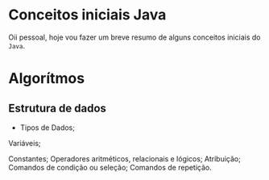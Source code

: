# Conceitos iniciais Java
Oii pessoal, hoje vou fazer um breve resumo de alguns conceitos iniciais do `Java`.

# Algorítmos
##    Estrutura de dados

* Tipos de Dados;

Variáveis;

Constantes;
Operadores aritméticos, relacionais e lógicos;
Atribuição;
Comandos de condição ou seleção;
Comandos de repetição.